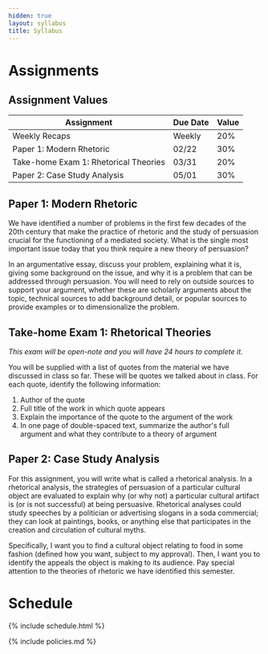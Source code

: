 ```yaml
---
hidden: true
layout: syllabus
title: Syllabus
---
```

# Assignments

## Assignment Values

| Assignment                            | Due Date | Value |
|---------------------------------------|----------|-------|
| Weekly Recaps                         | Weekly   | 20%   |
| Paper 1: Modern Rhetoric              | 02/22    | 30%   |
| Take-home Exam 1: Rhetorical Theories | 03/31    | 20%   |
| Paper 2: Case Study Analysis          | 05/01    | 30%   |

## Paper 1: Modern Rhetoric

We have identified a number of problems in the first few decades of the 20th century that make the practice of rhetoric and the study of persuasion crucial for the functioning of a mediated society. What is the single most important issue today that you think require a new theory of persuasion?

In an argumentative essay, discuss your problem, explaining what it is, giving some background on the issue, and why it is a problem that can be addressed through persuasion. You will need to rely on outside sources to support your argument, whether these are scholarly arguments about the topic, technical sources to add background detail, or popular sources to provide examples or to dimensionalize the problem.

## Take-home Exam 1: Rhetorical Theories

*This exam will be open-note and you will have 24 hours to complete it.*

You will be supplied with a list of quotes from the material we have discussed in class so far. These will be quotes we talked about in class. For each quote, identify the following information:

1. Author of the quote
1. Full title of the work in which quote appears
1. Explain the importance of the quote to the argument of the work
1. In one page of double-spaced text, summarize the author's full argument and what they contribute to a theory of argument

## Paper 2: Case Study Analysis

For this assignment, you will write what is called a rhetorical analysis. In a rhetorical analysis, the strategies of persuasion of a particular cultural object are evaluated to explain why (or why not) a particular cultural artifact is (or is not successful) at being persuasive. Rhetorical analyses could study speeches by a politician or advertising slogans in a soda commercial; they can look at paintings, books, or anything else that participates in the creation and circulation of cultural myths.

Specifically, I want you to find a cultural object relating to food in some fashion (defined how you want, subject to my approval). Then, I want you to identify the appeals the object is making to its audience. Pay special attention to the theories of rhetoric we have identified this semester.

# Schedule

{% include schedule.html %}

{% include policies.md %}
